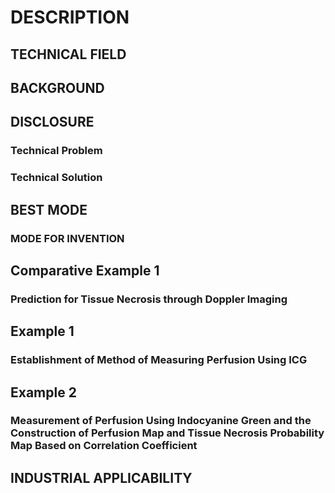 # DESCRIPTION

## TECHNICAL FIELD

## BACKGROUND

## DISCLOSURE

### Technical Problem

### Technical Solution

## BEST MODE

### MODE FOR INVENTION

## Comparative Example 1

### Prediction for Tissue Necrosis through Doppler Imaging

## Example 1

### Establishment of Method of Measuring Perfusion Using ICG

## Example 2

### Measurement of Perfusion Using Indocyanine Green and the Construction of Perfusion Map and Tissue Necrosis Probability Map Based on Correlation Coefficient

## INDUSTRIAL APPLICABILITY


